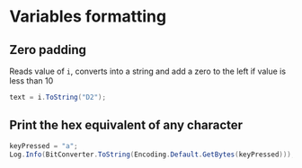 # Variables formatting

## Zero padding

Reads value of `i`, converts into a string and add a zero to the left if value is less than 10

```csharp
text = i.ToString("D2");
```

## Print the hex equivalent of any character

```csharp
keyPressed = "a";
Log.Info(BitConverter.ToString(Encoding.Default.GetBytes(keyPressed)));
```
